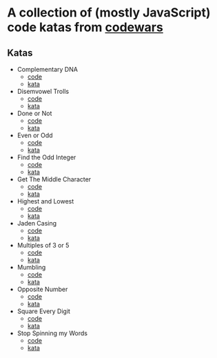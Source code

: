 # A collection of (mostly JavaScript) code katas from [codewars](https://codewars.com)

## Katas

* Complementary DNA
  * [code](https://github.com/rossedfort/code-katas/blob/master/complementary-dna.js)
  * [kata](http://www.codewars.com/kata/complementary-dna/train/javascript)
* Disemvowel Trolls
  * [code](https://github.com/rossedfort/code-katas/blob/master/disemvowell-trolls.js)
  * [kata](http://www.codewars.com/kata/disemvowell-trolls/train/javascript)
* Done or Not
  * [code](https://github.com/rossedfort/code-katas/blob/master/done-or-not.js)
  * [kata](http://www.codewars.com/kata/done-or-not/train/javascript)
* Even or Odd
  * [code](https://github.com/rossedfort/code-katas/blob/master/even-or-odd.js)
  * [kata](http://www.codewars.com/kata/even-or-odd/train/javascript)
* Find the Odd Integer
  * [code](https://github.com/rossedfort/code-katas/blob/master/find-the-odd-int.js)
  * [kata](http://www.codewars.com/kata/find-the-odd-int/train/javascript)
* Get The Middle Character
  * [code](https://github.com/rossedfort/code-katas/blob/master/get-the-middle-character.js)
  * [kata](http://www.codewars.com/kata/get-the-middle-character/train/javascript)
* Highest and Lowest
  * [code](https://github.com/rossedfort/code-katas/blob/master/highest-and-lowest.js)
  * [kata](http://www.codewars.com/kata/highest-and-lowest/train/javascript)
* Jaden Casing
  * [code](https://github.com/rossedfort/code-katas/blob/master/jaden-casing-strings.js)
  * [kata](http://www.codewars.com/kata/jaden-casing-strings/train/javascript)
* Multiples of 3 or 5
  * [code](https://github.com/rossedfort/code-katas/blob/master/multiples-of-3-or-5.js)
  * [kata](http://www.codewars.com/kata/multiples-of-3-or-5/train/javascript)
* Mumbling
  * [code](https://github.com/rossedfort/code-katas/blob/master/mumbling.js)
  * [kata](http://www.codewars.com/kata/mumbling/train/javascript)
* Opposite Number
  * [code](https://github.com/rossedfort/code-katas/blob/master/opposite-number.js)
  * [kata](http://www.codewars.com/kata/opposite-number/train/javascript)
* Square Every Digit
  * [code](https://github.com/rossedfort/code-katas/blob/master/square-every-digit.js)
  * [kata](http://www.codewars.com/kata/square-every-digit/train/javascript)
* Stop Spinning my Words
  * [code](https://github.com/rossedfort/code-katas/blob/master/stop-gninnips-my-sdrow.js)
  * [kata](http://www.codewars.com/kata/stop-gninnips-my-sdrow/train/javascript)